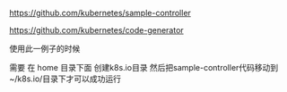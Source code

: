 https://github.com/kubernetes/sample-controller

https://github.com/kubernetes/code-generator

使用此一例子的时候

需要 在 home 目录下面 创建k8s.io目录 然后把sample-controller代码移动到~/k8s.io/目录下才可以成功运行